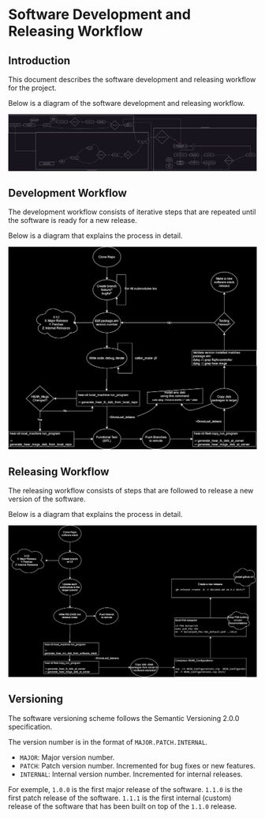 # Software Development and Releasing Workflow

## Introduction

This document describes the software development and releasing workflow for the project.

Below is a diagram of the software development and releasing workflow.

![Development Workflow](media/SoftwareWorkflow.drawio.svg)

## Development Workflow

The development workflow consists of iterative steps that are repeated until the software is ready for a new release.

Below is a diagram that explains the process in detail.

![Development Workflow](media/DevelopmentWorkflow.drawio.svg)

## Releasing Workflow

The releasing workflow consists of steps that are followed to release a new version of the software.

Below is a diagram that explains the process in detail.

![Releasing Workflow](media/ReleasingWorkflow.drawio.svg)

## Versioning

The software versioning scheme follows the Semantic Versioning 2.0.0 specification.

The version number is in the format of `MAJOR.PATCH.INTERNAL`.

- `MAJOR`: Major version number.
- `PATCH`: Patch version number. Incremented for bug fixes or new features.
- `INTERNAL`: Internal version number. Incremented for internal releases.

For exemple, 
`1.0.0` is the first major release of the software.
`1.1.0` is the first patch release of the software.
`1.1.1` is the first internal (custom) release of the software that has been built on top of the `1.1.0` release.

